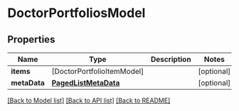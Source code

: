 # DoctorPortfoliosModel

## Properties
Name | Type | Description | Notes
------------ | ------------- | ------------- | -------------
**items** | [DoctorPortfolioItemModel] |  | [optional] 
**metaData** | [**PagedListMetaData**](PagedListMetaData.md) |  | [optional] 

[[Back to Model list]](../README.md#documentation-for-models) [[Back to API list]](../README.md#documentation-for-api-endpoints) [[Back to README]](../README.md)


